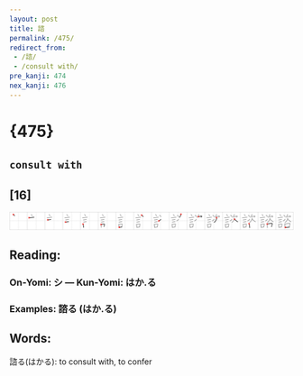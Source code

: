 ```yaml
---
layout: post
title: 諮
permalink: /475/
redirect_from:
 - /諮/
 - /consult with/
pre_kanji: 474
nex_kanji: 476
---
```


# {475}

## `consult with`

## [16]

<div class="stroke"><img src="../images/E8ABAE.png" /></div>

## Reading:

### On-Yomi: シ &mdash; Kun-Yomi: はか.る

### Examples: 諮る (はか.る)

## Words:

諮る(はかる): to consult with, to confer
